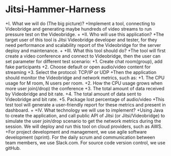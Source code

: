 # Jitsi-Hammer-Harness
+I. What we will do (The big picture)?
+Implement a tool, connecting to Videobridge and generating maybe hundreds of video streams to run pressure test on the Videobridge. 
+
+II.  Who will use this application?
+The target user of this tool is Jitsi Videobridge developer and tester, for they need performance and scalability report of the Videobridge for the server deploy and maintenance. 
+
+III. What this tool should do?
+The tool will first create a video conference and connect to Videobridge, then the user can set parameter for different test scenario:
+1. Create chat room(group), add fake participants
+2. Choose default or open audio/video content for streaming
+3. Select the protocol: TCP/IP or UDP
+Then the application should monitor the Videobridge and network metrics, such as:
+1. The CPU usage for M room, N users per room.
+2. How the CPU usage grows when more user join(/drop) the conference
+3. The total amount of data received by Videobridge and bit rate.
+4. The total amount of data sent to Videobridge and bit rate.
+5. Package lost percentage of audio/video
+This test tool will generate a user-friendly report for these metrics and present in dashboard. 
+
+IV.  What technology we will use to implement?
+Using Java to create the application, and call public API of Jitsi (or Jitsi/Videobridge) to simulate the user join/drop scenario to get the network metrics during the session. We will deploy and run this tool on cloud providers, such as AWS.  
+For project development and management, we use agile software development (sprint). For the daily scrum and communication between team members, we use Slack.com. For source code version control, we use gitHub. 